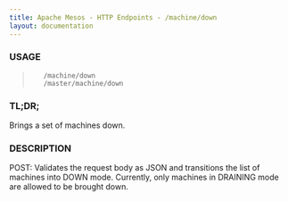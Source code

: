 ```yaml
---
title: Apache Mesos - HTTP Endpoints - /machine/down
layout: documentation
---
```

<!--- This is an automatically generated file. DO NOT EDIT! --->

### USAGE ###
>        /machine/down
>        /master/machine/down

### TL;DR; ###
Brings a set of machines down.

### DESCRIPTION ###
POST: Validates the request body as JSON and transitions
  the list of machines into DOWN mode.  Currently, only
  machines in DRAINING mode are allowed to be brought down.